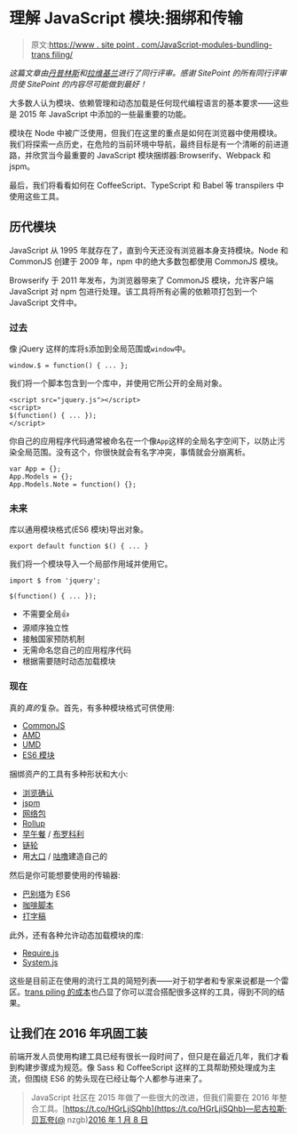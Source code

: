 # 理解 JavaScript 模块:捆绑和传输

> 原文:[https://www . site point . com/JavaScript-modules-bundling-trans filing/](https://www.sitepoint.com/javascript-modules-bundling-transpiling/)

*这篇文章由[丹普林斯](https://www.sitepoint.com/author/dprince)和[拉维基兰](https://www.sitepoint.com/author/rkiran/)进行了同行评审。感谢 SitePoint 的所有同行评审员使 SitePoint 的内容尽可能做到最好！*

大多数人认为模块、依赖管理和动态加载是任何现代编程语言的基本要求——这些是 2015 年 JavaScript 中添加的一些最重要的功能。

模块在 Node 中被广泛使用，但我们在这里的重点是如何在浏览器中使用模块。我们将探索一点历史，在危险的当前环境中导航，最终目标是有一个清晰的前进道路，并欣赏当今最重要的 JavaScript 模块捆绑器:Browserify、Webpack 和 jspm。

最后，我们将看看如何在 CoffeeScript、TypeScript 和 Babel 等 transpilers 中使用这些工具。

## 历代模块

JavaScript 从 1995 年就存在了，直到今天还没有浏览器本身支持模块。Node 和 CommonJS 创建于 2009 年，npm 中的绝大多数包都使用 CommonJS 模块。

Browserify 于 2011 年发布，为浏览器带来了 CommonJS 模块，允许客户端 JavaScript 对 npm 包进行处理。该工具将所有必需的依赖项打包到一个 JavaScript 文件中。

### 过去

像 jQuery 这样的库将`$`添加到全局范围或`window`中。

```
window.$ = function() { ... }; 
```

我们将一个脚本包含到一个库中，并使用它所公开的全局对象。

```
<script src="jquery.js"></script>
<script>
$(function() { ... });
</script> 
```

你自己的应用程序代码通常被命名在一个像`App`这样的全局名字空间下，以防止污染全局范围。没有这个，你很快就会有名字冲突，事情就会分崩离析。

```
var App = {};
App.Models = {};
App.Models.Note = function() {}; 
```

### 未来

库以通用模块格式(ES6 模块)导出对象。

```
export default function $() { ... } 
```

我们将一个模块导入一个局部作用域并使用它。

```
import $ from 'jquery';

$(function() { ... }); 
```

*   不需要全局👍
*   源顺序独立性
*   接触国家预防机制
*   无需命名您自己的应用程序代码
*   根据需要随时动态加载模块

### 现在

真的*真的*复杂。首先，有多种模块格式可供使用:

*   [CommonJS](http://wiki.commonjs.org/wiki/Modules)
*   [AMD](https://github.com/amdjs/amdjs-api/wiki/AMD)
*   [UMD](https://github.com/umdjs/umd)
*   [ES6 模块](http://www.2ality.com/2014/09/es6-modules-final.html#an_overview_of_the_es6_module_syntax)

捆绑资产的工具有多种形状和大小:

*   [浏览确认](http://browserify.org/)
*   [jspm](http://jspm.io/)
*   [网络包](http://webpack.github.io/)
*   [Rollup](http://rollupjs.org/)
*   [早午餐](http://brunch.io/) / [布罗科利](http://broccolijs.com/)
*   [链轮](https://github.com/rails/sprockets)
*   用[大口](http://gulpjs.com/) / [咕噜](http://gruntjs.com/)建造自己的

然后是你可能想要使用的传输器:

*   [巴别塔](https://babeljs.io/)为 ES6
*   [咖啡脚本](http://coffeescript.org/)
*   [打字稿](http://www.typescriptlang.org/)

此外，还有各种允许动态加载模块的库:

*   [Require.js](http://requirejs.org/)
*   [System.js](https://github.com/systemjs/systemjs)

这些是目前正在使用的流行工具的简短列表——对于初学者和专家来说都是一个雷区。[trans piling 的成本](https://github.com/samccone/The-cost-of-transpiling-es2015-in-2016)也凸显了你可以混合搭配很多这样的工具，得到不同的结果。

## 让我们在 2016 年巩固工装

前端开发人员使用构建工具已经有很长一段时间了，但只是在最近几年，我们才看到构建步骤成为规范。像 Sass 和 CoffeeScript 这样的工具帮助预处理成为主流，但围绕 ES6 的势头现在已经让每个人都参与进来了。

> JavaScript 社区在 2015 年做了一些很大的改进，但我们需要在 2016 年整合工具。[https://t.co/HGrLjiSQhb](https://t.co/HGrLjiSQhb)—尼古拉斯·贝瓦夸(@ nzgb)[2016 年 1 月 8 日](https://twitter.com/nzgb/status/685475705149329408)